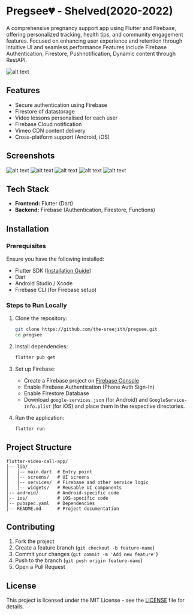 # Pregsee💔 - Shelved(2020-2022) 
A comprehensive pregnancy support app using Flutter and Firebase, offering personalized tracking, health tips, and community engagement features. Focused on enhancing user experience and retention through intuitive UI and seamless performance.Features include Firebase Authentication, Firestore, Pushnotification, Dynamic content through RestAPI.

![alt text](screenshots/cover.png)

## Features
- Secure authentication using Firebase
- Firestore of datastorage
- Video lessons personalised for each user
- Firebase Cloud notification
- Vimeo CDN content delivery
- Cross-platform support (Android, iOS)

## Screenshots
![alt text](screenshots/srnshot-4.png) ![alt text](screenshots/srnshot-5.png)
![alt text](screenshots/srnshot-2.png) ![alt text](screenshots/srnshot-1.png)
![alt text](screenshots/srnshot-3.png) 


## Tech Stack
- **Frontend:** Flutter (Dart)
- **Backend:** Firebase (Authentication, Firestore, Functions)

## Installation
### Prerequisites
Ensure you have the following installed:
- Flutter SDK ([Installation Guide](https://flutter.dev/docs/get-started/install))
- Dart
- Android Studio / Xcode
- Firebase CLI (for Firebase setup)

### Steps to Run Locally
1. Clone the repository:
   ```sh
   git clone https://github.com/the-sreejith/pregsee.git
   cd pregsee
   ```

2. Install dependencies:
   ```sh
   flutter pub get
   ```

3. Set up Firebase:
   - Create a Firebase project on [Firebase Console](https://console.firebase.google.com/)
   - Enable Firebase Authentication (Phone Auth Sign-In)
   - Enable Firestore Database
   - Download `google-services.json` (for Android) and `GoogleService-Info.plist` (for iOS) and place them in the respective directories.

4. Run the application:
   ```sh
   flutter run
   ```

## Project Structure
```
flutter-video-call-app/
│-- lib/
│   │-- main.dart  # Entry point
│   │-- screens/   # UI screens
│   │-- services/  # Firebase and other service logic
│   │-- widgets/   # Reusable UI components
│-- android/       # Android-specific code
│-- ios/           # iOS-specific code
│-- pubspec.yaml   # Dependencies
│-- README.md      # Project documentation
```

## Contributing
1. Fork the project
2. Create a feature branch (`git checkout -b feature-name`)
3. Commit your changes (`git commit -m 'Add new feature'`)
4. Push to the branch (`git push origin feature-name`)
5. Open a Pull Request

## License
This project is licensed under the MIT License - see the [LICENSE](LICENSE) file for details.

